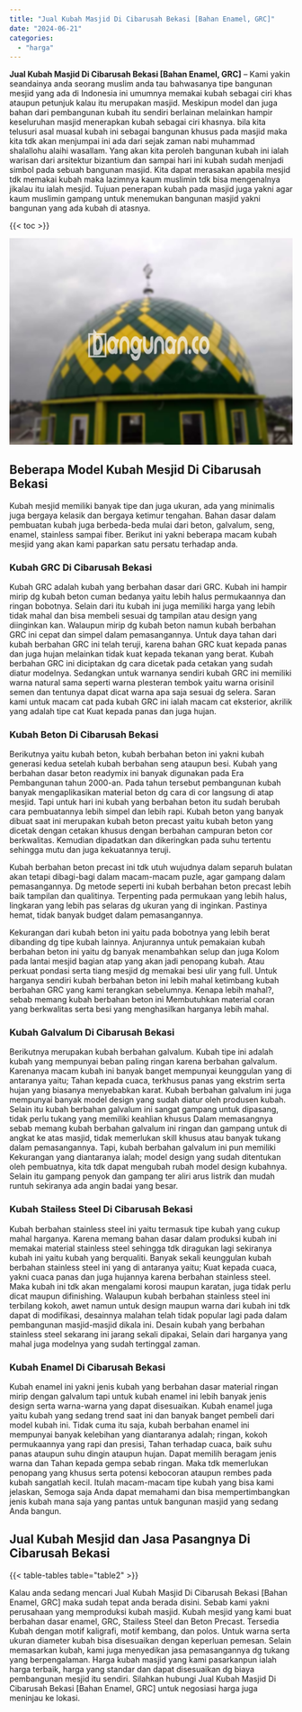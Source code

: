 ```yaml
---
title: "Jual Kubah Masjid Di Cibarusah Bekasi [Bahan Enamel, GRC]"
date: "2024-06-21"
categories: 
  - "harga"
---
```


**Jual Kubah Masjid Di Cibarusah Bekasi \[Bahan Enamel, GRC\]** – Kami yakin seandainya anda seorang muslim anda tau bahwasanya tipe bangunan mesjid yang ada di Indonesia ini umumnya memakai kubah sebagai ciri khas ataupun petunjuk kalau itu merupakan masjid. Meskipun model dan juga bahan dari pembangunan kubah itu sendiri berlainan melainkan hampir keseluruhan masjid menerapkan kubah sebagai ciri khasnya. bila kita telusuri asal muasal kubah ini sebagai bangunan khusus pada masjid maka kita tdk akan menjumpai ini ada dari sejak zaman nabi muhammad shalallohu alaihi wasallam. Yang akan kita peroleh bangunan kubah ini ialah warisan dari arsitektur bizantium dan sampai hari ini kubah sudah menjadi simbol pada sebuah bangunan masjid. Kita dapat merasakan apabila mesjid tdk memakai kubah maka lazimnya kaum muslimin tdk bisa mengenalnya jikalau itu ialah mesjid. Tujuan penerapan kubah pada masjid juga yakni agar kaum muslimin gampang untuk menemukan bangunan masjid yakni bangunan yang ada kubah di atasnya.

{{< toc >}}

![Jual Kubah Masjid Di Cibarusah Bekasi [Bahan Enamel, GRC]](/images/jual-kubah-masjid-03.png)

## Beberapa Model Kubah Mesjid Di Cibarusah Bekasi

Kubah mesjid memiliki banyak tipe dan juga ukuran, ada yang minimalis juga bergaya kelasik dan bergaya ketimur tengahan. Bahan dasar dalam pembuatan kubah juga berbeda-beda mulai dari beton, galvalum, seng, enamel, stainless sampai fiber. Berikut ini yakni beberapa macam kubah mesjid yang akan kami paparkan satu persatu terhadap anda.

### Kubah GRC Di Cibarusah Bekasi

Kubah GRC adalah kubah yang berbahan dasar dari GRC. Kubah ini hampir mirip dg kubah beton cuman bedanya yaitu lebih halus permukaannya dan ringan bobotnya. Selain dari itu kubah ini juga memiliki harga yang lebih tidak mahal dan bisa membeli sesuai dg tampilan atau design yang diinginkan kan. Walaupun mirip dg kubah beton namun kubah berbahan GRC ini cepat dan simpel dalam pemasangannya. Untuk daya tahan dari kubah berbahan GRC ini telah teruji, karena bahan GRC kuat kepada panas dan juga hujan melainkan tidak kuat kepada tekanan yang berat. Kubah berbahan GRC ini diciptakan dg cara dicetak pada cetakan yang sudah diatur modelnya. Sedangkan untuk warnanya sendiri kubah GRC ini memiliki warna natural sama seperti warna plesteran tembok yaitu warna orisinil semen dan tentunya dapat dicat warna apa saja sesuai dg selera. Saran kami untuk macam cat pada kubah GRC ini ialah macam cat eksterior, akrilik yang adalah tipe cat Kuat kepada panas dan juga hujan.

### Kubah Beton Di Cibarusah Bekasi

Berikutnya yaitu kubah beton, kubah berbahan beton ini yakni kubah generasi kedua setelah kubah berbahan seng ataupun besi. Kubah yang berbahan dasar beton readymix ini banyak digunakan pada Era Pembangunan tahun 2000-an. Pada tahun tersebut pembangunan kubah banyak mengaplikasikan material beton dg cara di cor langsung di atap mesjid. Tapi untuk hari ini kubah yang berbahan beton itu sudah berubah cara pembuatannya lebih simpel dan lebih rapi. Kubah beton yang banyak dibuat saat ini merupakan kubah beton precast yaitu kubah beton yang dicetak dengan cetakan khusus dengan berbahan campuran beton cor berkwalitas. Kemudian dipadatkan dan dikeringkan pada suhu tertentu sehingga mutu dan juga kekuatannya teruji.

Kubah berbahan beton precast ini tdk utuh wujudnya dalam separuh bulatan akan tetapi dibagi-bagi dalam macam-macam puzle, agar gampang dalam pemasangannya. Dg metode seperti ini kubah berbahan beton precast lebih baik tampilan dan qualitinya. Terpenting pada permukaan yang lebih halus, lingkaran yang lebih pas selaras dg ukuran yang di inginkan. Pastinya hemat, tidak banyak budget dalam pemasangannya.

Kekurangan dari kubah beton ini yaitu pada bobotnya yang lebih berat dibanding dg tipe kubah lainnya. Anjurannya untuk pemakaian kubah berbahan beton ini yaitu dg banyak menambahkan selup dan juga Kolom pada lantai mesjid bagian atap yang akan jadi penopang kubah. Atau perkuat pondasi serta tiang mesjid dg memakai besi ulir yang full. Untuk harganya sendiri kubah berbahan beton ini lebih mahal ketimbang kubah berbahan GRC yang kami terangkan sebelumnya. Kenapa lebih mahal?, sebab memang kubah berbahan beton ini Membutuhkan material coran yang berkwalitas serta besi yang menghasilkan harganya lebih mahal.

### Kubah Galvalum Di Cibarusah Bekasi

Berikutnya merupakan kubah berbahan galvalum. Kubah tipe ini adalah kubah yang mempunyai beban paling ringan karena berbahan galvalum. Karenanya macam kubah ini banyak banget mempunyai keunggulan yang di antaranya yaitu; Tahan kepada cuaca, terkhusus panas yang ekstrim serta hujan yang biasanya menyebabkan karat. Kubah berbahan galvalum ini juga mempunyai banyak model design yang sudah diatur oleh produsen kubah. Selain itu kubah berbahan galvalum ini sangat gampang untuk dipasang, tidak perlu tukang yang memiliki keahlian khusus Dalam memasangnya sebab memang kubah berbahan galvalum ini ringan dan gampang untuk di angkat ke atas masjid, tidak memerlukan skill khusus atau banyak tukang dalam pemasangannya. Tapi, kubah berbahan galvalum ini pun memiliki Kekurangan yang diantaranya ialah; model design yang sudah ditentukan oleh pembuatnya, kita tdk dapat mengubah rubah model design kubahnya. Selain itu gampang penyok dan gampang ter aliri arus listrik dan mudah runtuh sekiranya ada angin badai yang besar.

### Kubah Stailess Steel Di Cibarusah Bekasi

Kubah berbahan stainless steel ini yaitu termasuk tipe kubah yang cukup mahal harganya. Karena memang bahan dasar dalam produksi kubah ini memakai material stainless steel sehingga tdk diragukan lagi sekiranya kubah ini yaitu kubah yang berqualiti. Banyak sekali keunggulan kubah berbahan stainless steel ini yang di antaranya yaitu; Kuat kepada cuaca, yakni cuaca panas dan juga hujannya karena berbahan stainless steel. Maka kubah ini tdk akan mengalami korosi maupun karatan, juga tidak perlu dicat maupun difinishing. Walaupun kubah berbahan stainless steel ini terbilang kokoh, awet namun untuk design maupun warna dari kubah ini tdk dapat di modifikasi, desainnya malahan telah tidak popular lagi pada dalam pembangunan masjid-masjid dikala ini. Desain kubah yang berbahan stainless steel sekarang ini jarang sekali dipakai, Selain dari harganya yang mahal juga modelnya yang sudah tertinggal zaman.

### Kubah Enamel Di Cibarusah Bekasi

Kubah enamel ini yakni jenis kubah yang berbahan dasar material ringan mirip dengan galvalum tapi untuk kubah enamel ini lebih banyak jenis design serta warna-warna yang dapat disesuaikan. Kubah enamel juga yaitu kubah yang sedang trend saat ini dan banyak banget pembeli dari model kubah ini. Tidak cuma itu saja, kubah berbahan enamel ini mempunyai banyak kelebihan yang diantaranya adalah; ringan, kokoh permukaannya yang rapi dan presisi, Tahan terhadap cuaca, baik suhu panas ataupun suhu dingin ataupun hujan. Dapat memilih beragam jenis warna dan Tahan kepada gempa sebab ringan. Maka tdk memerlukan penopang yang khusus serta potensi kebocoran ataupun rembes pada kubah sangatlah kecil. Itulah macam-macam tipe kubah yang bisa kami jelaskan, Semoga saja Anda dapat memahami dan bisa mempertimbangkan jenis kubah mana saja yang pantas untuk bangunan masjid yang sedang Anda bangun.

## Jual Kubah Mesjid dan Jasa Pasangnya Di Cibarusah Bekasi

{{< table-tables table="table2" >}}

Kalau anda sedang mencari Jual Kubah Masjid Di Cibarusah Bekasi \[Bahan Enamel, GRC\] maka sudah tepat anda berada disini. Sebab kami yakni perusahaan yang memproduksi kubah masjid. Kubah mesjid yang kami buat berbahan dasar enamel, GRC, Stailess Steel dan Beton Precast. Tersedia Kubah dengan motif kaligrafi, motif kembang, dan polos. Untuk warna serta ukuran diameter kubah bisa disesuaikan dengan keperluan pemesan. Selain memasarkan kubah, kami juga menyedikan jasa pemasangannya dg tukang yang berpengalaman. Harga kubah masjid yang kami pasarkanpun ialah harga terbaik, harga yang standar dan dapat disesuaikan dg biaya pembangunan mesjid itu sendiri. Silahkan hubungi Jual Kubah Masjid Di Cibarusah Bekasi \[Bahan Enamel, GRC\] untuk negosiasi harga juga meninjau ke lokasi.
